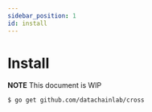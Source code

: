 ```yaml
---
sidebar_position: 1
id: install
---
```


# Install

**NOTE** This document is WIP

```shell
$ go get github.com/datachainlab/cross
```
